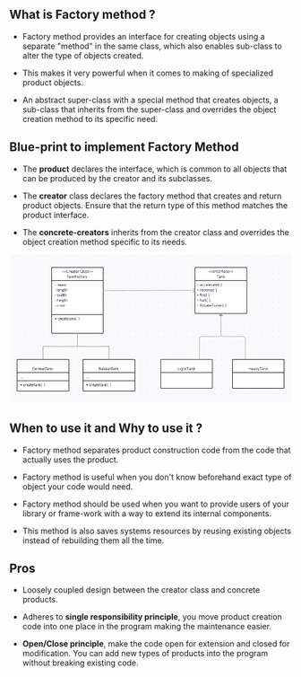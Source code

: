 ## What is Factory method ?

- Factory method provides an interface for creating objects using a separate "method"
  in the same class, which also enables sub-class to alter the type of objects created.
  
- This makes it very powerful when it comes to making of specialized 
  product objects.
- An abstract super-class with a special method that creates objects, a sub-class that 
  inherits from the super-class and overrides the object creation method to its specific need.

## Blue-print to implement Factory Method

- The **product** declares the interface, which is common to all objects that can be produced by
  the creator and its subclasses.
  
- The **creator** class declares the factory method that creates and return product objects.
  Ensure that the return type of this method matches the product interface.
  
- The **concrete-creators** inherits from the creator class and overrides the object creation method
  specific to its needs. 

![img.png](img.png)
  
## When to use it and Why to use it ? 

- Factory method separates product construction code from the code that actually 
  uses the product.
  
- Factory method is useful when you don't know beforehand exact type of object your
  code would need.
  
- Factory method should be used when you want to provide users of your library or frame-work
  with a way to extend its internal components. 
  
- This method is also saves systems resources by reusing existing objects instead of
  rebuilding them all the time.
  
## Pros

- Loosely coupled design between the creator class and concrete products.

- Adheres to **single responsibility principle**, you move product creation code
  into one place in the program making the maintenance easier.
  
- **Open/Close principle**, make the code open for extension and closed for modification.
  You can add new types of products into the program without breaking existing code.
